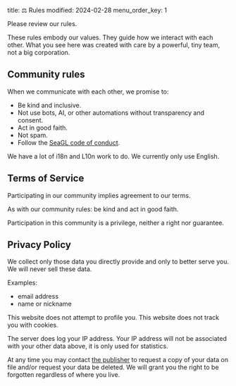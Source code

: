 title: ⚖️ Rules
modified: 2024-02-28
menu_order_key: 1


Please review our rules.

These rules embody our values.
They guide how we interact with each other.
What you see here was created with care by a powerful, tiny team, not a big corporation.

## Community rules

When we communicate with each other, we promise to:

* Be kind and inclusive.
* Not use bots, AI, or other automations without transparency and consent.
* Act in good faith.
* Not spam.
* Follow the [SeaGL code of conduct](https://seagl.org/code_of_conduct).

We have a lot of i18n and L10n work to do.
We currently only use English.

## Terms of Service

Participating in our community implies agreement to our terms.

As with our community rules: be kind and act in good faith.

Participation in this community is a privilege, neither a right nor guarantee.

## Privacy Policy

We collect only those data you directly provide and only to better serve you.
We will never sell these data.

Examples:

* email address
* name or nickname

This website does not attempt to profile you.
This website does not track you with cookies.

The server does log your IP address.
Your IP address will not be associated with your other data above, it is only used for statistics.

At any time you may contact [the publisher](https://sunrisedata.io) to request a copy of your data on file and/or request your data be deleted.
We will grant you the right to be forgotten regardless of where you live.
